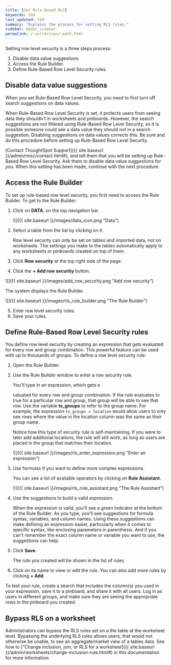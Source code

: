 ```yaml
---
title: [Set Rule-Based RLS]
keywords: tbd
last_updated: tbd
summary: "Explains the process for setting RLS rules."
sidebar: mydoc_sidebar
permalink: /:collection/:path.html
---
```

Setting row level security is a three steps process:

1. Disable data value suggestions
2. Access the Rule Builder.
3. Define Rule-Based Row Level Security rules.


## Disable data value suggestions

When you set Rule-Based Row Level Security, you need to first turn off search
suggestions on data values.

When Rule-Based Row Level Security is set, it protects users from seeing data
they shouldn't in worksheets and pinboards. However, the search suggestions are
not filtered using Rule-Based Row Level Security, so it is possible someone
could see a data value they should not in a search suggestion. Disabling
suggestions on data values corrects this. Be sure and do this procedure before
setting up Rule-Based Row Level Security.

[Contact ThoughtSpot Support]({{ site.baseurl }}/admin/misc/contact.html#), and
tell them that you will be setting up Rule-Based Row Level Security. Ask them to
disable data value suggestions for you. When this setting has been made,
continue with the next procedure.

## Access the Rule Builder

To set up rule-based row level security, you first need to access the Rule
Builder. To get to the Rule Builder:

1. Click on **DATA**, on the top navigation bar.

     ![]({{ site.baseurl }}/images/data_icon.png "Data")

2. Select a table from the list by clicking on it.

   Row level security can only be set on tables and imported data, not on
   worksheets. The settings you make to the tables automatically apply to
   any worksheets or pinboards created on top of them.

3. Click **Row security** at the top right side of the page.
4. Click the **+ Add row security** button.

  ![]({{ site.baseurl }}/images/add_row_security.png "Add row security")

   The system displays the Rule Builder.

   ![]({{ site.baseurl }}/images/rls_rule_builder.png "The Rule Builder")

5. Enter row level security rules.
6. Save your rules.


## Define Rule-Based Row Level Security rules

You define row level security by creating an expression that gets evaluated for every row and group combination. This powerful feature can be used with up to thousands of groups. To define a row level security rule:

1. Open the Rule Builder.
2. Use the Rule Builder window to enter a row security rule.

   You'll type in an expression, which gets e<p></p>valuated for every row and
   group combination. If the rule evaluates to true for a particular row and
   group, that group will be able to see that row. Use the variable
   **ts_groups** to refer to the group name. For example, the expression
   `ts_groups = location` would allow users to only see rows where the value in
   the location column was the same as their group name.

   Notice how this type of security rule is self-maintaining. If you were to
   later add additional locations, the rule will still work, as long as users
   are placed in the group that matches their location.

     ![]({{ site.baseurl }}/images/rls_enter_expression.png "Enter an expression")

3. Use formulas if you want to define more complex expressions.

    You can see a list of available operators by clicking on **Rule Assistant**.

     ![]({{ site.baseurl }}/images/rls_rule_assistant.png "The Rule Assistant")

4. Use the suggestions to build a valid expression.

    When the expression is valid, you'll see a green indicator at the bottom of
    the Rule Builder. As you type, you'll see suggestions for formula syntax,
    variables, and column names. Using these suggestions can make defining an
    expression easier, particularly when it comes to specific syntax, like
    enclosing parameters in parenthesis. And if you can't remember the exact
    column name or variable you want to use, the suggestions can help.

5. Click **Save**.

   The rule you created will be shown in the list of rules.
6. Click on its name to view or edit the rule.
    You can also add more rules by clicking **+ Add**.


To test your rule, create a search that includes the column(s) you used in your
expression, save it to a pinboard, and share it with all users. Log in as users
in different groups, and make sure they are seeing the appropriate rows in the
pinboard you created.

## Bypass RLS on a worksheet

Administrators can bypass the RLS rules set on a the table at the worksheet
level. Bypassing the underlying RLS rules allows users, that would not otherwise be
unable, to see an aggregate/market view of a tables data. See how to ["Change inclusion, join, or RLS for a worksheet]({{ site.baseurl }}/admin/worksheets/change-inclusion-rule.html#) in
this documentation for more information.
